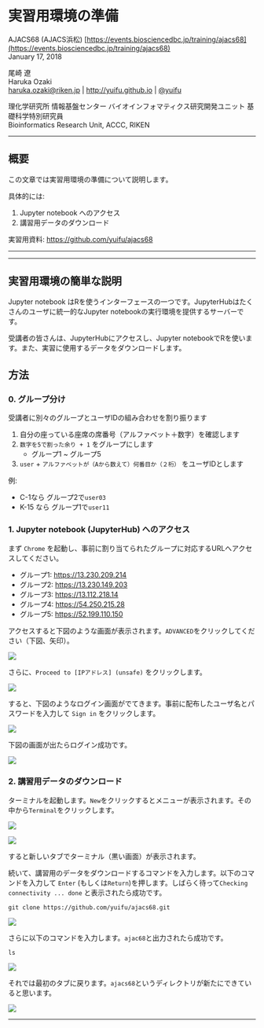 # 実習用環境の準備

AJACS68 (AJACS浜松) [https://events.biosciencedbc.jp/training/ajacs68](https://events.biosciencedbc.jp/training/ajacs68)  
January 17, 2018

尾崎 遼  
Haruka Ozaki  
haruka.ozaki@riken.jp | http://yuifu.github.io | [@yuifu](https://twitter.com/yuifu)

理化学研究所 情報基盤センター バイオインフォマティクス研究開発ユニット 基礎科学特別研究員  
Bioinformatics Research Unit, ACCC, RIKEN


----

## 概要

この文章では実習用環境の準備について説明します。

具体的には:

1. Jupyter notebook へのアクセス
2. 講習用データのダウンロード

実習用資料: https://github.com/yuifu/ajacs68

----


----

## 実習用環境の簡単な説明

Jupyter notebook はRを使うインターフェースの一つです。JupyterHubはたくさんのユーザに統一的なJupyter notebookの実行環境を提供するサーバーです。

受講者の皆さんは、JupyterHubにアクセスし、Jupyter notebookでRを使います。また、実習に使用するデータをダウンロードします。


## 方法
### 0. グループ分け

受講者に別々のグループとユーザIDの組み合わせを割り振ります

1. 自分の座っている座席の席番号（アルファベット＋数字）を確認します
2. `数字を5で割った余り + 1` をグループにします
    - グループ1 ~ グループ5
3. `user` + `アルファベットが（Aから数えて）何番目か（２桁）` をユーザIDとします


例:

- C-1なら グループ2で`user03`
- K-15 なら グループ1で`user11`




### 1. Jupyter notebook (JupyterHub) へのアクセス

まず `Chrome` を起動し、事前に割り当てられたグループに対応するURLへアクセスしてください。

- グループ1: https://13.230.209.214
- グループ2: https://13.230.149.203
- グループ3: https://13.112.218.14
- グループ4: https://54.250.215.28
- グループ5: https://52.199.110.150



アクセスすると下図のような画面が表示されます。`ADVANCED`をクリックしてください（下図、矢印）。

![](assets/tutorial_00_prepare_environment-bc64f.png)

さらに、`Proceed to [IPアドレス] (unsafe)` をクリックします。

![](assets/tutorial_00_prepare_environment-4c1ef.png)

すると、下図のようなログイン画面がでてきます。事前に配布したユーザ名とパスワードを入力して `Sign in` をクリックします。

![](assets/tutorial_00_prepare_environment-436c2.png)

下図の画面が出たらログイン成功です。

![](assets/tutorial_00_prepare_environment-5f577.png)

### 2. 講習用データのダウンロード

ターミナルを起動します。`New`をクリックするとメニューが表示されます。その中から`Terminal`をクリックします。

![](assets/tutorial_00_prepare_environment-b32a0.png)

![](assets/tutorial_00_prepare_environment-646f1.png)

すると新しいタブでターミナル（黒い画面）が表示されます。

続いて、講習用のデータをダウンロードするコマンドを入力します。以下のコマンドを入力して `Enter` (もしくは`Return`)を押します。しばらく待って`Checking connectivity ... done` と表示されたら成功です。

```
git clone https://github.com/yuifu/ajacs68.git
```

![](assets/tutorial_00_prepare_environment-1f498.png)

さらに以下のコマンドを入力します。`ajac68`と出力されたら成功です。

```
ls
```

![](assets/tutorial_00_prepare_environment-71f59.png)

それでは最初のタブに戻ります。`ajacs68`というディレクトリが新たにできていると思います。

![](assets/tutorial_00_prepare_environment-109e3.png)


----
